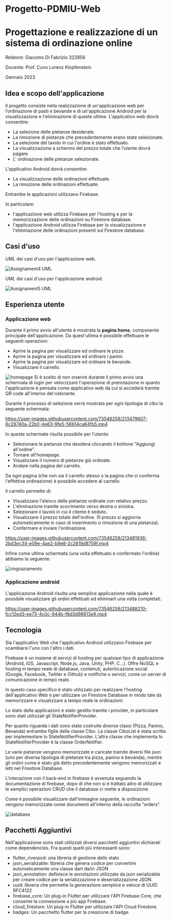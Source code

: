 # Progetto-PDMIU-Web
# Progettazione e realizzazione di un sistema di ordinazione online
Relatore: Giacomo Di Fabrizio 322856 

Docente: Prof. Cuno Lorenz Klopfenstein

Gennaio 2023
## Idea e scopo dell'applicazione
Il progetto consiste nella realizzazione di un'applicazione web per l’ordinazione di pasti e bevande e di un'applicazione Android per la visualizzazione e l'eliminazione di queste ultime.
L'applicativo web dovrà consentire:
* La selezione delle pietanze desiderate.
* La rimozione di pietanze che precedentemente erano state selezionate.
* La selezione del tavolo in cui l'ordine è stato effettuato.
* La visualizzazione a schermo del prezzo totale che l’utente dovrà pagare.
* L' ordinazione delle pietanze selezionate. 


L'applicativo Android dovrà consentire:
* La visualizzazione delle ordinazioni effettuate.
* La rimozione delle ordinazioni effettuate.


Entrambe le applicazioni utilizzano Firebase. 

In particolare:
* l'applicazione web utilizza Firebase per l'hosting e per la memorizzazione delle ordinazioni su Firestore database.
* l'applicazione Android utilizza Firebase per la visualizzazione e l'eliminazione delle ordinazioni presenti sul Firestore database.
## Casi d'uso
UML dei casi d'uso per l'applicazione web.

![Assignament4 UML](https://user-images.githubusercontent.com/73546258/213475955-7d574101-f2b5-44a1-b124-5ea9cb1b506a.png)

UML dei casi d'uso per l'applicazione android.

![Assignament5 UML](https://user-images.githubusercontent.com/73546258/213476112-51bab689-3087-4398-b737-04e9a7d58a5d.png)

## Esperienza utente
### Applicazione web
Durante il primo avvio all'utente è mostrata la **pagina home**, componente principale dell'applicazione. Da quest'ultima è possibile effettuare le seguenti operazioni:
* Aprire la pagina per visualizzare ed ordinare le pizze.
* Aprire la pagina per visualizzare ed ordinare i panini.
* Aprire la pagina per visualizzare ed ordinare le bevande.
* Visualizzare il carrello.

![homepage](https://user-images.githubusercontent.com/73546258/213477251-98c44616-2ae6-4c63-91f2-bfa54e97566c.png)
Si è scelto di non inserire durante il primo avvio una schermata di login per velocizzare l'operazione di prenotazione in quanto l'applicazione è pensata come applicativo web da cui si accederà tramite QR code all'interno del ristorante.

Durante il processo di selezione verrà mostrata per ogni tipologia di cibo la seguente schermata:



https://user-images.githubusercontent.com/73546258/213479607-6c28740a-22b0-4e63-9fe5-56614ca64fb5.mp4

In queste schermate risulta possibile per l'utente:
* Selezionare le pietanze che desidera cliccando il bottone "Aggiungi all'ordine".
* Tornare all'homepage.
* Visualizzare il numero di pietanze già ordinate.
* Andare nella pagina del carrello. 

Da ogni pagina (che non sia il carrello stesso o la pagina che ci conferma l'effettiva ordinazione) è possibile accedere al carrello.

Il carrello permette di:
* Visualizzare l'elenco delle pietanze ordinate con relativo prezzo.
* L'eliminazione tramite scorrimento verso destra o sinistra.
* Selezionare il tavolo in cui il cliente è seduto.
* Visualizzare il prezzo totale dell'ordine. (Il prezzo si aggiorna automaticamente in caso di inserimento o rimozione di una pietanza).
* Confermare e inviare l'ordinazione.




https://user-images.githubusercontent.com/73546258/213481936-2bd3ec34-e09e-4ae2-b9e8-2c2619d8759f.mp4


Infine come ultima schermata (una volta effettuato e confermato l'ordine) abbiamo la seguente:

![ringraziamento](https://user-images.githubusercontent.com/73546258/213482756-61fba753-82f9-433e-bd93-88b67f2351bb.PNG)

### Applicazione android
L'applicazione Android risulta una semplice applicazione nella quale è possibile visualizzare gli ordini effettuati ed eliminarli una volta completati.


https://user-images.githubusercontent.com/73546258/213488210-fcc12ed3-ee73-4c0c-944b-f8d3d98813e9.mp4

## Tecnologia
Sia l'applicativo Web che l'applicativo Android utilizzano Firebase per scambiarsi l'uno con l'altro i dati.

Firebase è un insieme di servizi di hosting per qualsiasi tipo di applicazione (Android, iOS, Javascript, Node.js, Java, Unity, PHP, C...). Offre NoSQL e hosting in tempo reale di database, contenuti, autenticazione social (Google, Facebook, Twitter e Github) e notifiche o servizi, come un server di comunicazione in tempo reale.

In questo caso specifico è stato utilizzato per realizzare l'hosting dell'applicativo Web e per utilizzare un Firestore Database in modo tale da memorizzare e visualizzare a tempo reale le ordinazioni.

Lo stato delle applicazioni è stato gestito tramite i provider, in particolare sono stati utilizzati gli StateNotifierProvider.

Per quanto riguarda i dati sono state costruite diverse classi (Pizza, Panino, Bevanda) entrambe figlie della classe Cibo. La classe CiboList è stata scritta per implementare lo StateNotifierProvider. L'altra classe che implementa lo StateNotifierProvider è la classe OrderNotifier.

Le varie pietanze vengono memorizzate e caricate tramite diversi file json (uno per diversa tipologia di pietanze tra pizza, panino e bevanda), mentre gli ordini come è stato già detto precedentemente vengono memorizzati e letti nel Firestore Database.

L'interazione con il back-end in firebase è avvenuta seguendo la documentazione di firebase, dopo di che non si è trattato altro di utilizzare le semplici operazioni CRUD che il database ci mette a disposizione.

Come è possibile visualizzare dall'immagine seguente, le ordinazioni vengono memorizzate come documenti all'interno della raccolta "orders".

![database](https://user-images.githubusercontent.com/73546258/213489021-48ec0bfe-1151-4444-b5df-cd0534800106.png)


## Pacchetti Aggiuntivi
Nell'applicazione sono stati utilizzati diversi pacchetti aggiuntivi dichiarati come dependencies. Fra questi quelli più interessanti sono:
* flutter_riverpod: una libreria di gestione dello stato
* json_serializable: libreria che genera codice per convertire automaticamente una classe dart da/in JSON
* json_annotation: definisce le annotazioni utilizzate da json serializable per creare codice per la serializzazione e deserializzazione JSON.
* uuid: libreria che permette la generazione semplice e veloce di UUID RFC4122
* firebase_core: Un plug-in Flutter per utilizzare l'API Firebase Core, che consente la connessione a più app Firebase.
* cloud_firestore: Un plug-in Flutter per utilizzare l'API Cloud Firestore.
* badges: Un pacchetto flutter per la creazione di badge.
